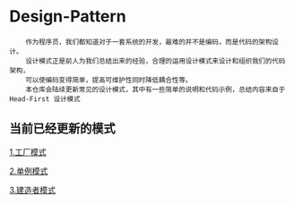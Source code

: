 # Design-Pattern

        作为程序员，我们都知道对于一套系统的开发，最难的并不是编码，而是代码的架构设计。
        设计模式正是前人为我们总结出来的经验，合理的运用设计模式来设计和组织我们的代码架构，
        可以使编码变得简单，提高可维护性同时降低耦合性等。
        本仓库会陆续更新常见的设计模式，其中有一些简单的说明和代码示例，总结内容来自于 Head-First 设计模式
    
## 当前已经更新的模式
   [1.工厂模式](https://github.com/811105717/Design-Pattern/tree/master/factory)

   [2.单例模式](https://github.com/811105717/Design-Pattern/tree/master/singleton)
    
   [3.建造者模式](https://github.com/811105717/Design-Pattern/tree/master/builder)
